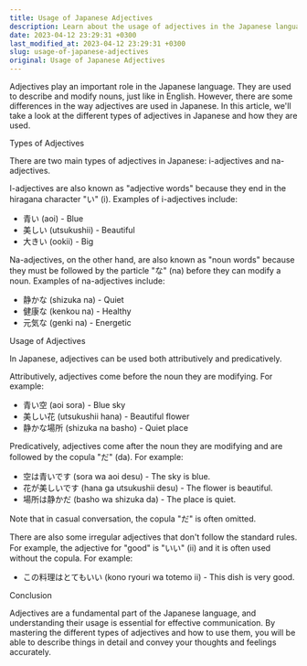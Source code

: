 ```yaml
---
title: Usage of Japanese Adjectives
description: Learn about the usage of adjectives in the Japanese language.
date: 2023-04-12 23:29:31 +0300
last_modified_at: 2023-04-12 23:29:31 +0300
slug: usage-of-japanese-adjectives
original: Usage of Japanese Adjectives
---
```

Adjectives play an important role in the Japanese language. They are used to describe and modify nouns, just like in English. However, there are some differences in the way adjectives are used in Japanese. In this article, we'll take a look at the different types of adjectives in Japanese and how they are used.

Types of Adjectives

There are two main types of adjectives in Japanese: i-adjectives and na-adjectives.

I-adjectives are also known as "adjective words" because they end in the hiragana character "い" (i). Examples of i-adjectives include:

- 青い (aoi) - Blue
- 美しい (utsukushii) - Beautiful
- 大きい (ookii) - Big

Na-adjectives, on the other hand, are also known as "noun words" because they must be followed by the particle "な" (na) before they can modify a noun. Examples of na-adjectives include:

- 静かな (shizuka na) - Quiet
- 健康な (kenkou na) - Healthy
- 元気な (genki na) - Energetic

Usage of Adjectives

In Japanese, adjectives can be used both attributively and predicatively.

Attributively, adjectives come before the noun they are modifying. For example:

- 青い空 (aoi sora) - Blue sky
- 美しい花 (utsukushii hana) - Beautiful flower
- 静かな場所 (shizuka na basho) - Quiet place

Predicatively, adjectives come after the noun they are modifying and are followed by the copula "だ" (da). For example:

- 空は青いです (sora wa aoi desu) - The sky is blue.
- 花が美しいです (hana ga utsukushii desu) - The flower is beautiful.
- 場所は静かだ (basho wa shizuka da) - The place is quiet.

Note that in casual conversation, the copula "だ" is often omitted.

There are also some irregular adjectives that don't follow the standard rules. For example, the adjective for "good" is "いい" (ii) and it is often used without the copula. For example:

- この料理はとてもいい (kono ryouri wa totemo ii) - This dish is very good.

Conclusion

Adjectives are a fundamental part of the Japanese language, and understanding their usage is essential for effective communication. By mastering the different types of adjectives and how to use them, you will be able to describe things in detail and convey your thoughts and feelings accurately.